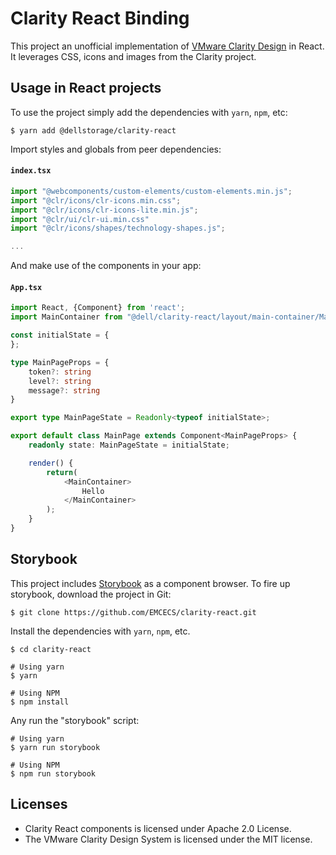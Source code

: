 # Clarity React Binding

This project an unofficial implementation of [VMware Clarity Design](https://clarity.design) in React. It leverages CSS, icons and images from the Clarity project. 

## Usage in React projects

To use the project simply add the dependencies with `yarn`, `npm`, etc:
```shell
$ yarn add @dellstorage/clarity-react
```

Import styles and globals from peer dependencies:

#### `index.tsx`
```typescript
import "@webcomponents/custom-elements/custom-elements.min.js";
import "@clr/icons/clr-icons.min.css";
import "@clr/icons/clr-icons-lite.min.js";
import "@clr/ui/clr-ui.min.css"
import "@clr/icons/shapes/technology-shapes.js";

...
```

And make use of the components in your app:
#### `App.tsx`
```typescript jsx
import React, {Component} from 'react';
import MainContainer from "@dell/clarity-react/layout/main-container/MainContainer";

const initialState = {
};

type MainPageProps = {
    token?: string
    level?: string
    message?: string
}

export type MainPageState = Readonly<typeof initialState>;

export default class MainPage extends Component<MainPageProps> {
    readonly state: MainPageState = initialState;

    render() {
        return(
            <MainContainer>
                Hello
            </MainContainer>
        );
    }
}
```

## Storybook

This project includes [Storybook](https://storybook.js.org/) as a component browser. To fire up storybook, download the project in Git:
```shell
$ git clone https://github.com/EMCECS/clarity-react.git
```

Install the dependencies with `yarn`, `npm`, etc.
```sbtshell
$ cd clarity-react

# Using yarn
$ yarn

# Using NPM
$ npm install
```

Any run the "storybook" script:
```shell
# Using yarn
$ yarn run storybook

# Using NPM
$ npm run storybook
```

## Licenses
* Clarity React components is licensed under Apache 2.0 License.
* The VMware Clarity Design System is licensed under the MIT license.

